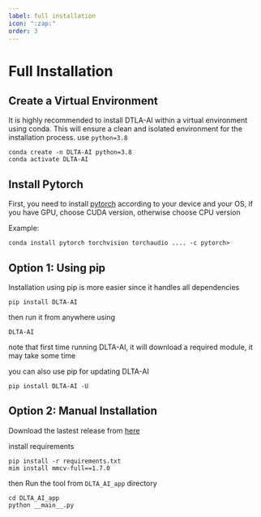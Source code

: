 ```yaml
---
label: full installation
icon: ":zap:"
order: 3
---
```


# Full Installation
## Create a Virtual Environment
It is highly recommended to install DTLA-AI within a virtual environment using conda. This will ensure a clean and isolated environment for the installation process. use `python=3.8`
```
conda create -n DLTA-AI python=3.8
conda activate DLTA-AI
```


## Install Pytorch

First, you need to install [pytorch](https://pytorch.org/get-started/locally/) according to your device and your OS, if you have GPU, choose CUDA version, otherwise choose CPU version

Example:
```
conda install pytorch torchvision torchaudio .... -c pytorch>
```

## Option 1: Using pip
Installation using pip is more easier since it handles all dependencies
```
pip install DLTA-AI
```
then run it from anywhere using
```
DLTA-AI
```
note that first time running DLTA-AI, it will download a required module, it may take some time

you can also use pip for updating DLTA-AI
```
pip install DLTA-AI -U
```



## Option 2: Manual Installation
Download the lastest release from [here](https://github.com/0ssamaak0/DLTA-AI/releases)

install requirements

```
pip install -r requirements.txt
mim install mmcv-full==1.7.0
```
then 
Run the tool from `DLTA_AI_app` directory
```
cd DLTA_AI_app
python __main__.py
```






